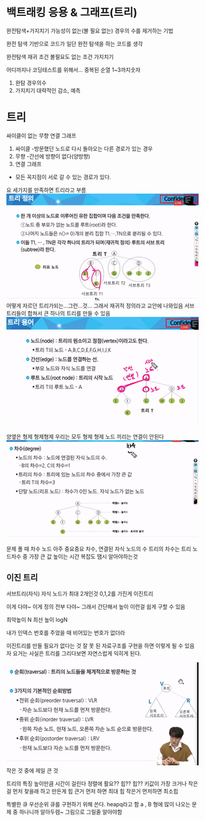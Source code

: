 # 백트래킹 응용 & 그래프(트리)
완전탐색+가지치기
가능성이 없는(볼 필요 없는) 경우의 수를 제거하는 기법

완전 탐색 기반으로 코드가 일단 완전 탐색을 하는 코드를 생각

완전탐색 재귀
조건 볼필요도 없는 조건
가지치기

어디까지나 코딩테스트를 위해서...
중복된 순열
1~3까지숫자

1. 완탐 경우의수
2. 가지치기
대략적인 감소, 예측

# 트리
싸이클이 없는 무향 연결 그래프 
1. 싸이클
-방문했던 노드로 다시 돌아오는 다른 경로가 있는 경우
2. 무향
-간선에 방향이 없다(양방향)
3. 연결 그래프
- 모든 꼭지점이 서로 갈 수 있는 경로가 있다.

요 세가지를 만족하면 트리라고 부름
![Alt text](image.png)
어떻게 자르던 트리가되는...그런...것...
그래서 재귀적 정의라고 교안에 나와있음
서브트리들이 합쳐서 큰 하나의 트리를 만들 수 있음
![Alt text](image-1.png)

양옆은 형제
형제형제
우리는 모두 형제
형제 노드 끼리는 연결이 안된다
![Alt text](image-2.png)

문제 풀 때 차수 노드 아주 중요중요
차수, 연결된 자식 노드의 수
트리의 차수는 트리 노드차수 중 가장 큰 값
높이는 시간 복잡도 땜시 알아야하는것

## 이진 트리
서브트리(자식)
자식 노드가 최대 2개인것
0,1,2를 가진게 이진트리

이게 다야~
이게 정의 전부 다야~
그래서 간단해서 높이 이런걸 쉽게 구할 수 있음

최악높이 N
최선 높이 logN

내가 인덱스 번호를 주었을 때 비어있는 번호가 없더라

이진트리를 만들 필요가 없다는 것
잘 못 된 자료구조를 구현을 하면 이렇게 될 수 있음
자 요거는 사실은 트리를 그리다보면 자연스럽게 익히게 된다.

![Alt text](image-3.png)
작은 것 중에 제일 큰 것

트리의 특징 높이만큼 시간이 걸린다
정렬에 활요??
힙??
힙??
키값이 가장 크거나 작은걸 먼저 찾을래
하고 만든게 힙
큰거 먼저 하면 최대 힙
작은거 먼저하면 최소힙

특별한 큐 우선순위 큐를 구현하기 위해 쓴다. heapq라고 함
a , B 형에 많이 나오는 문제 중 하나니까
알아두렴~
그림으로 그릴줄 알아야함
